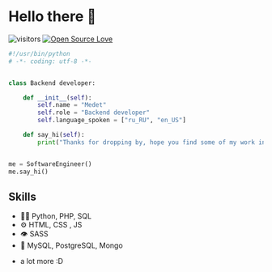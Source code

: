 # Hello there 👋

![visitors](https://visitor-badge.laobi.icu/badge?page_id=zhenye-na.zhenye-na)
[![Open Source Love](https://badges.frapsoft.com/os/v1/open-source.svg?v=102)](https://github.com/ellerbrock/open-source-badge/)


```python
#!/usr/bin/python
# -*- coding: utf-8 -*-


class Backend developer:

    def __init__(self):
        self.name = "Medet"
        self.role = "Backend developer"
        self.language_spoken = ["ru_RU", "en_US"]

    def say_hi(self):
        print("Thanks for dropping by, hope you find some of my work interesting.")


me = SoftwareEngineer()
me.say_hi()
```
## Skills
- 👨‍💻 Python, PHP, SQL
- ⚙️ HTML, CSS , JS
- 👁️ SASS
- 💽 MySQL, PostgreSQL, Mongo
+ a lot more :D
